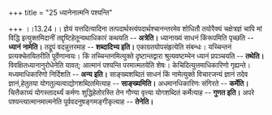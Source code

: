 +++
title = "25 ध्यानेनात्मनि पश्यन्ति"

+++
।।13.24।। ज्ञेयं यत्तदित्यादिना तत्पदार्थस्त्वंपदार्थश्चानन्तरमेव शोधितौ
तयोरैक्यं चक्षेत्रज्ञं चापि मां विद्धि इत्युक्तमिदानीं
तद्दृष्टिहेतून्यथाधिकारं कथयति -- **अत्रेति।** ध्यानाख्यं साधनं
किंरूपमिति पृच्छति -- **ध्यानं** **नामेति।** तद्रूपं वदन्नुत्तरमाह --
**शब्दादिभ्य इति।** एकाग्रतयोपसंहृत्येति संबन्धः। यच्चिन्तनं
प्रत्यक्चेतयितरीति पूर्वेणान्वयः। किं तच्चिन्तनमित्युक्ते
दृष्टान्तद्वारा श्रुत्यवष्टम्भेन ध्यानं प्रपञ्चयति -- **तथेति।**
विवक्षितध्यानानुरोधेनेति यावत्; आत्मानं पश्यन्ति परमात्मतयेति शेषः।
केचिदित्युत्तमाधिकारिणो गृह्यन्ते। मध्यमाधिकारिणो निर्दिशति -- **अन्य
इति।** साङ्ख्यशब्दितं साधनं किं नामेत्युक्ते विचारजन्यं ज्ञानं तदेव
ज्ञानं,हेतुतया योगतुल्यत्वाद्योगशब्दितमित्याह -- **साङ्ख्यमिति।**
अधमानधिकारिणः संगिरते -- **कर्मेति।** चित्तैकाग्र्यं योगस्तादर्थ्यं
कर्मणः शुद्धिहेतोरस्ति तेन गौण्या वृत्त्या योगशब्दितं कर्मेत्याह --
**गुणत इति।** अपरे पश्यन्त्यात्मानमात्मनेति पूर्ववदनुषङ्गमङ्गीकृत्याह --
**तेनेति।**
